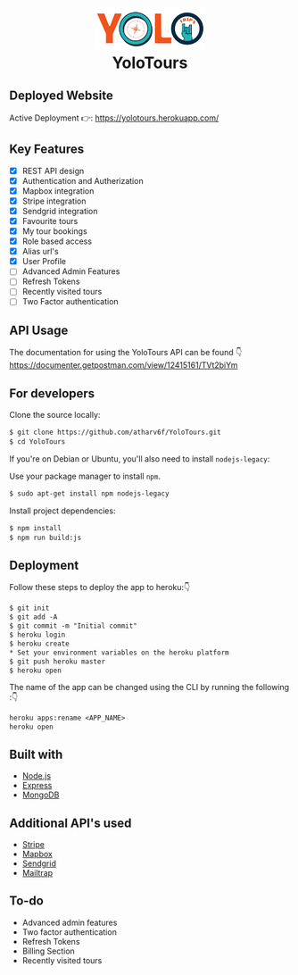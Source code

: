 <h1 align="center">
  <br>
  <a href="https://yolotours.herokuapp.com/"><img src="https://github.com/atharv6f/YoloTours/blob/master/public/img/YoloTousLogo2.png" alt="YoloTours" width="200"></a>
  <br>
  YoloTours
  <br>
</h1>



## Deployed Website 
Active Deployment 👉: https://yolotours.herokuapp.com/

## Key Features
- [x] REST API design
- [x] Authentication and Autherization
- [x] Mapbox integration
- [x] Stripe integration
- [x] Sendgrid integration
- [x] Favourite tours
- [x] My tour bookings
- [x] Role based access
- [x] Alias url's
- [x] User Profile
- [ ] Advanced Admin Features
- [ ] Refresh Tokens 
- [ ] Recently visited tours
- [ ] Two Factor authentication

## API Usage 
The documentation for using the YoloTours API can be found 👇 https://documenter.getpostman.com/view/12415161/TVt2biYm

## For developers
Clone the source locally:

```sh
$ git clone https://github.com/atharv6f/YoloTours.git
$ cd YoloTours
```
If you're on Debian or Ubuntu, you'll also need to install
`nodejs-legacy`:

Use your package manager to install `npm`.

```sh
$ sudo apt-get install npm nodejs-legacy
```

Install project dependencies:

```sh
$ npm install
$ npm run build:js
```

## Deployment
Follow these steps to deploy the app to heroku:👇 
```
$ git init
$ git add -A
$ git commit -m "Initial commit"
$ heroku login
$ heroku create
* Set your environment variables on the heroku platform
$ git push heroku master
$ heroku open
```
The name of the app can be changed using the CLI by running the following :👇 
```
heroku apps:rename <APP_NAME>
heroku open
```
## Built with
- [Node.js](https://nodejs.org)
- [Express](https://expressjs.com/)
- [MongoDB](https://www.mongodb.com/2)

## Additional API's used
- [Stripe](https://nodejs.org)
- [Mapbox](https://expressjs.com/)
- [Sendgrid](https://www.mongodb.com/2)
- [Mailtrap](https://www.mongodb.com/2)


## To-do
- Advanced admin features
- Two factor authentication
- Refresh Tokens
- Billing Section
- Recently visited tours

